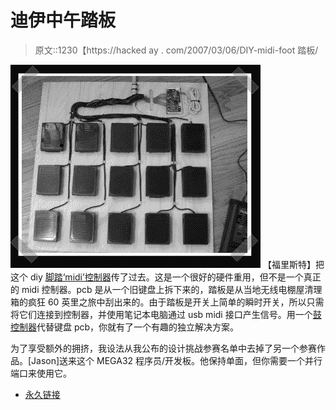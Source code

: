 # 迪伊中午踏板

> 原文::1230【https://hacked ay . com/2007/03/06/DIY-midi-foot 踏板/

![](img/88fa3b173038007d6fe1793c22af66f5.png)
【福里斯特】把这个 diy [脚踏‘midi’控制器](http://blog.myspace.com/index.cfm?fuseaction=blog.view&friendID=953540&blogID=237382481&MyToken=f46f3fa5-0afd-434e-ae22-9bcec29256f4)传了过去。这是一个很好的硬件重用，但不是一个真正的 midi 控制器。pcb 是从一个旧键盘上拆下来的，踏板是从当地无线电棚屋清理箱的疯狂 60 英里之旅中刮出来的。由于踏板是开关上简单的瞬时开关，所以只需将它们连接到控制器，并使用笔记本电脑通过 usb midi 接口产生信号。用一个[鼓控制器](http://www.edrum.info/)代替键盘 pcb，你就有了一个有趣的独立解决方案。

为了享受额外的拥挤，我设法从我公布的设计挑战参赛名单中去掉了另一个参赛作品。[Jason]送来这个 MEGA32 程序员/开发板。他保持单面，但你需要一个并行端口来使用它。

*   [永久链接](http://blog.myspace.com/index.cfm?fuseaction=blog.view&friendID=953540&blogID=237382481&MyToken=f46f3fa5-0afd-434e-ae22-9bcec29256f4)